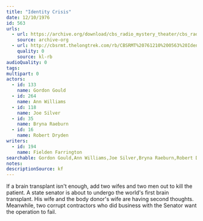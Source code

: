 ```yaml
---
title: "Identity Crisis"
date: 12/10/1976
id: 563
urls: 
  - url: https://archive.org/download/cbs_radio_mystery_theater/cbs_radio_mystery_theater-0551-0600.zip/cbs_radio_mystery_theater-0551-0600%2Fcbsrmt_0563_identity_crisis.mp3
    source: archive-org
  - url: http://cbsrmt.thelongtrek.com/rb/CBSRMT%20761210%200563%20Identity%20Crisis_wbbm_rb.mp3
    quality: 0
    source: kl-rb
audioQuality: 0
tags: 
multipart: 0
actors:  
  - id: 133
    name: Gordon Gould  
  - id: 264
    name: Ann Williams  
  - id: 118
    name: Joe Silver  
  - id: 35
    name: Bryna Raeburn  
  - id: 16
    name: Robert Dryden
writers:  
  - id: 194
    name: Fielden Farrington
searchable: Gordon Gould,Ann Williams,Joe Silver,Bryna Raeburn,Robert Dryden Fielden Farrington
notes: 
descriptionSource: kf
---
```

If a brain transplant isn't enough, add two wifes and two men out to kill the patient. A state senator is about to undergo the world's first brain transplant. His wife and the body donor's wife are having second thoughts. Meanwhile, two corrupt contractors who did business with the Senator want the operation to fail.